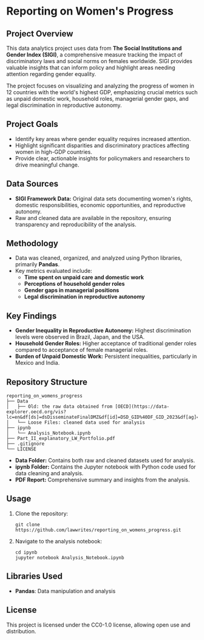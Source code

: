 # Reporting on Women's Progress

## Project Overview

This data analytics project uses data from **The Social Institutions and Gender Index (SIGI)**, a comprehensive measure tracking the impact of discriminatory laws and social norms on females worldwide. SIGI provides valuable insights that can inform policy and highlight areas needing attention regarding gender equality.

The project focuses on visualizing and analyzing the progress of women in 12 countries with the world's highest GDP, emphasizing crucial metrics such as unpaid domestic work, household roles, managerial gender gaps, and legal discrimination in reproductive autonomy.

## Project Goals

- Identify key areas where gender equality requires increased attention.
- Highlight significant disparities and discriminatory practices affecting women in high-GDP countries.
- Provide clear, actionable insights for policymakers and researchers to drive meaningful change.

## Data Sources

- **SIGI Framework Data:** Original data sets documenting women's rights, domestic responsibilities, economic opportunities, and reproductive autonomy.
- Raw and cleaned data are available in the repository, ensuring transparency and reproducibility of the analysis.

## Methodology

- Data was cleaned, organized, and analyzed using Python libraries, primarily **Pandas**.
- Key metrics evaluated include:
  - **Time spent on unpaid care and domestic work**
  - **Perceptions of household gender roles**
  - **Gender gaps in managerial positions**
  - **Legal discrimination in reproductive autonomy**

## Key Findings

- **Gender Inequality in Reproductive Autonomy:** Highest discrimination levels were observed in Brazil, Japan, and the USA.
- **Household Gender Roles:** Higher acceptance of traditional gender roles compared to acceptance of female managerial roles.
- **Burden of Unpaid Domestic Work:** Persistent inequalities, particularly in Mexico and India.

## Repository Structure

```
reporting_on_womens_progress
├── Data
│   ├── Old: the raw data obtained from [OECD](https://data-explorer.oecd.org/vis?lc=en&df[ds]=dsDisseminateFinalDMZ&df[id]=DSD_GID%40DF_GID_2023&df[ag]=OECD.DEV.NPG&dq=MEX%2BCAN%2BITA%2BBRA%2BFRA%2BGBR%2BIND%2BJPN%2BDEU%2BCHN%2BUSA.RCL_AJ_LAW%2BRCL_CR_LAW%2BRCL_PV_LAW%2BRCL_FM_PCT_1%2BDF_CM_PCT_1%2BRPI_VAW_PCT_2%2BRPI_FGM_ATT_1%2BRPI_FGM_PCT_1%2BDF_HR_LAW%2BRAPFR_AFS_PCT_1%2BRAPFR_AFS_LAW%2BRPI_RA_PCT_1%2BRPI_VAW_PCT_1%2BRPI_VAW_LAW%2BDF_DV_LAW%2BRCL_AJ_PCT_1%2BRCL_PV_PCT_1%2BRCL_PV_ATT_1%2BRAPFR_WR_PCT_2%2BRAPFR_WR_PCT_1%2BRAPFR_WR_ATT_2%2BRAPFR_WR_ATT_1%2BRAPFR_HSE_PCT_1%2BRPI_RA_LAW%2BRPI_VAW_ATT_1%2BDF_HR_PCT_1%2BDF_HR_ATT_3%2BDF_HR_ATT_2%2BDF_HR_ATT_1.....&lom=LASTNPERIODS&lo=5&to[TIME_PERIOD]=false&vw=ov)
│   └── Loose Files: cleaned data used for analysis
├── ipynb
│   └── Analysis_Notebook.ipynb
├── Part_II_explanatory_LW_Portfolio.pdf
├── .gitignore
└── LICENSE
```

- **Data Folder:** Contains both raw and cleaned datasets used for analysis.
- **ipynb Folder:** Contains the Jupyter notebook with Python code used for data cleaning and analysis.
- **PDF Report:** Comprehensive summary and insights from the analysis.

## Usage

1. Clone the repository:

   ```
   git clone https://github.com/lawwrites/reporting_on_womens_progress.git
   ```

2. Navigate to the analysis notebook:

   ```
   cd ipynb
   jupyter notebook Analysis_Notebook.ipynb
   ```

## Libraries Used

- **Pandas**: Data manipulation and analysis

## License

This project is licensed under the CC0-1.0 license, allowing open use and distribution.
